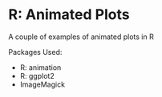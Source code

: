 # R: Animated Plots
A couple of examples of animated plots in R


Packages Used:
- R: animation
- R: ggplot2
- ImageMagick


